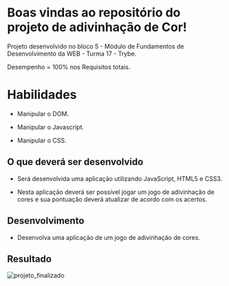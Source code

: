 # Boas vindas ao repositório do projeto de adivinhação de Cor!

Projeto desenvolvido no bloco 5 - Módulo de Fundamentos de Desenvolvimento da WEB - Turma 17 - Trybe. 

Desempenho = 100% nos Requisitos totais.

# Habilidades

- Manipular o DOM.

- Manipular o Javascript.

- Manipular o CSS.

## O que deverá ser desenvolvido

- Será desenvolvida uma aplicação utilizando JavaScript, HTML5 e CSS3.

- Nesta aplicação deverá ser possível jogar um jogo de adivinhação de cores e sua pontuação deverá atualizar de acordo com os acertos.

## Desenvolvimento

- Desenvolva uma aplicação de um jogo de adivinhação de cores.

## Resultado

![projeto_finalizado](https://user-images.githubusercontent.com/86959793/146242260-fe7391c0-8908-45aa-8c33-992690ae0db7.png)
